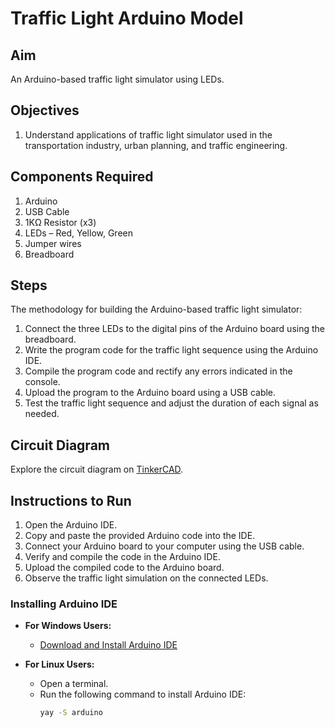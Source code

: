 # Traffic Light Arduino Model

## Aim
An Arduino-based traffic light simulator using LEDs.

## Objectives
1. Understand applications of traffic light simulator used in the transportation industry, urban planning, and traffic engineering.

## Components Required
1. Arduino
2. USB Cable
3. 1KΩ Resistor (x3)
4. LEDs – Red, Yellow, Green
5. Jumper wires
6. Breadboard

## Steps
The methodology for building the Arduino-based traffic light simulator:
1. Connect the three LEDs to the digital pins of the Arduino board using the breadboard.
2. Write the program code for the traffic light sequence using the Arduino IDE.
3. Compile the program code and rectify any errors indicated in the console.
4. Upload the program to the Arduino board using a USB cable.
5. Test the traffic light sequence and adjust the duration of each signal as needed.

## Circuit Diagram
Explore the circuit diagram on [TinkerCAD](https://www.tinkercad.com/things/aa56FCw0HRD-experiment-1).

## Instructions to Run
1. Open the Arduino IDE.
2. Copy and paste the provided Arduino code into the IDE.
3. Connect your Arduino board to your computer using the USB cable.
4. Verify and compile the code in the Arduino IDE.
5. Upload the compiled code to the Arduino board.
6. Observe the traffic light simulation on the connected LEDs.

### Installing Arduino IDE
- **For Windows Users:**
  - [Download and Install Arduino IDE](https://www.arduino.cc/en/software)

- **For Linux Users:**
  - Open a terminal.
  - Run the following command to install Arduino IDE:
    ```bash
    yay -S arduino
